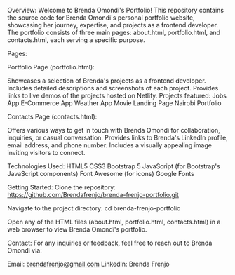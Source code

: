 Overview:
Welcome to Brenda Omondi's Portfolio! This repository contains the source code for Brenda Omondi's personal portfolio website, showcasing her journey, expertise, and projects as a frontend developer. The portfolio consists of three main pages: about.html, portfolio.html, and contacts.html, each serving a specific purpose.

Pages:

Portfolio Page (portfolio.html):

Showcases a selection of Brenda's projects as a frontend developer.
Includes detailed descriptions and screenshots of each project.
Provides links to live demos of the projects hosted on Netlify.
Projects featured:
Jobs App
E-Commerce App
Weather App
Movie Landing Page
Nairobi Portfolio

Contacts Page (contacts.html):

Offers various ways to get in touch with Brenda Omondi for collaboration, inquiries, or casual conversation.
Provides links to Brenda's LinkedIn profile, email address, and phone number.
Includes a visually appealing image inviting visitors to connect.

Technologies Used:
HTML5
CSS3
Bootstrap 5
JavaScript (for Bootstrap's JavaScript components)
Font Awesome (for icons)
Google Fonts

Getting Started:
Clone the repository:
https://github.com/Brendafrenjo/brenda-frenjo-portfolio.git

Navigate to the project directory:
cd brenda-frenjo-portfolio

Open any of the HTML files (about.html, portfolio.html, contacts.html) in a web browser to view Brenda Omondi's portfolio.

Contact:
For any inquiries or feedback, feel free to reach out to Brenda Omondi via:

Email: brendafrenjo@gmail.com
LinkedIn: Brenda Frenjo
